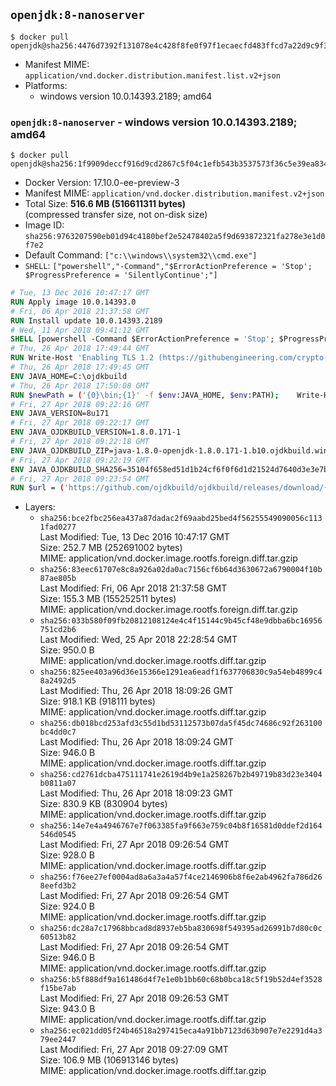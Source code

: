 ## `openjdk:8-nanoserver`

```console
$ docker pull openjdk@sha256:4476d7392f131078e4c428f8fe0f97f1ecaecfd483ffcd7a22d9c9f3706b42bc
```

-	Manifest MIME: `application/vnd.docker.distribution.manifest.list.v2+json`
-	Platforms:
	-	windows version 10.0.14393.2189; amd64

### `openjdk:8-nanoserver` - windows version 10.0.14393.2189; amd64

```console
$ docker pull openjdk@sha256:1f9909deccf916d9cd2867c5f04c1efb543b3537573f36c5e39ea8344923ae3b
```

-	Docker Version: 17.10.0-ee-preview-3
-	Manifest MIME: `application/vnd.docker.distribution.manifest.v2+json`
-	Total Size: **516.6 MB (516611311 bytes)**  
	(compressed transfer size, not on-disk size)
-	Image ID: `sha256:9763207590eb01d94c4180bef2e52478402a5f9d693872321fa278e3e1d0f7e2`
-	Default Command: `["c:\\windows\\system32\\cmd.exe"]`
-	`SHELL`: `["powershell","-Command","$ErrorActionPreference = 'Stop'; $ProgressPreference = 'SilentlyContinue';"]`

```dockerfile
# Tue, 13 Dec 2016 10:47:17 GMT
RUN Apply image 10.0.14393.0
# Fri, 06 Apr 2018 21:37:58 GMT
RUN Install update 10.0.14393.2189
# Wed, 11 Apr 2018 09:41:12 GMT
SHELL [powershell -Command $ErrorActionPreference = 'Stop'; $ProgressPreference = 'SilentlyContinue';]
# Thu, 26 Apr 2018 17:49:44 GMT
RUN Write-Host 'Enabling TLS 1.2 (https://githubengineering.com/crypto-removal-notice/) ...'; 	$tls12RegBase = 'HKLM:\\SYSTEM\CurrentControlSet\Control\SecurityProviders\SCHANNEL\Protocols\TLS 1.2'; 	if (Test-Path $tls12RegBase) { throw ('"{0}" already exists!' -f $tls12RegBase) }; 	New-Item -Path ('{0}/Client' -f $tls12RegBase) -Force; 	New-Item -Path ('{0}/Server' -f $tls12RegBase) -Force; 	New-ItemProperty -Path ('{0}/Client' -f $tls12RegBase) -Name 'DisabledByDefault' -PropertyType DWORD -Value 0 -Force; 	New-ItemProperty -Path ('{0}/Client' -f $tls12RegBase) -Name 'Enabled' -PropertyType DWORD -Value 1 -Force; 	New-ItemProperty -Path ('{0}/Server' -f $tls12RegBase) -Name 'DisabledByDefault' -PropertyType DWORD -Value 0 -Force; 	New-ItemProperty -Path ('{0}/Server' -f $tls12RegBase) -Name 'Enabled' -PropertyType DWORD -Value 1 -Force
# Thu, 26 Apr 2018 17:49:45 GMT
ENV JAVA_HOME=C:\ojdkbuild
# Thu, 26 Apr 2018 17:50:08 GMT
RUN $newPath = ('{0}\bin;{1}' -f $env:JAVA_HOME, $env:PATH); 	Write-Host ('Updating PATH: {0}' -f $newPath); 	setx /M PATH $newPath;
# Fri, 27 Apr 2018 09:22:16 GMT
ENV JAVA_VERSION=8u171
# Fri, 27 Apr 2018 09:22:17 GMT
ENV JAVA_OJDKBUILD_VERSION=1.8.0.171-1
# Fri, 27 Apr 2018 09:22:18 GMT
ENV JAVA_OJDKBUILD_ZIP=java-1.8.0-openjdk-1.8.0.171-1.b10.ojdkbuild.windows.x86_64.zip
# Fri, 27 Apr 2018 09:22:19 GMT
ENV JAVA_OJDKBUILD_SHA256=35104f658ed51d1b24cf6f0f6d1d21524d7640d3e3e7b64d8d7ac86cbfbc2ab9
# Fri, 27 Apr 2018 09:23:54 GMT
RUN $url = ('https://github.com/ojdkbuild/ojdkbuild/releases/download/{0}/{1}' -f $env:JAVA_OJDKBUILD_VERSION, $env:JAVA_OJDKBUILD_ZIP); 	Write-Host ('Downloading {0} ...' -f $url); 	Invoke-WebRequest -Uri $url -OutFile 'ojdkbuild.zip'; 	Write-Host ('Verifying sha256 ({0}) ...' -f $env:JAVA_OJDKBUILD_SHA256); 	if ((Get-FileHash ojdkbuild.zip -Algorithm sha256).Hash -ne $env:JAVA_OJDKBUILD_SHA256) { 		Write-Host 'FAILED!'; 		exit 1; 	}; 		Write-Host 'Expanding ...'; 	Expand-Archive ojdkbuild.zip -DestinationPath C:\; 		Write-Host 'Renaming ...'; 	Move-Item 		-Path ('C:\{0}' -f ($env:JAVA_OJDKBUILD_ZIP -Replace '.zip$', '')) 		-Destination $env:JAVA_HOME 	; 		Write-Host 'Verifying install ...'; 	Write-Host '  java -version'; java -version; 	Write-Host '  javac -version'; javac -version; 		Write-Host 'Removing ...'; 	Remove-Item ojdkbuild.zip -Force; 		Write-Host 'Complete.';
```

-	Layers:
	-	`sha256:bce2fbc256ea437a87dadac2f69aabd25bed4f56255549090056c1131fad0277`  
		Last Modified: Tue, 13 Dec 2016 10:47:17 GMT  
		Size: 252.7 MB (252691002 bytes)  
		MIME: application/vnd.docker.image.rootfs.foreign.diff.tar.gzip
	-	`sha256:83eec61707e8c8a926a02da0ac7156cf6b64d3630672a6790004f10b87ae805b`  
		Last Modified: Fri, 06 Apr 2018 21:37:58 GMT  
		Size: 155.3 MB (155252511 bytes)  
		MIME: application/vnd.docker.image.rootfs.foreign.diff.tar.gzip
	-	`sha256:033b580f09fb20812108124e4c4f15144c9b45cf48e9dbba6bc16956751cd2b6`  
		Last Modified: Wed, 25 Apr 2018 22:28:54 GMT  
		Size: 950.0 B  
		MIME: application/vnd.docker.image.rootfs.diff.tar.gzip
	-	`sha256:825ee403a96d36e15366e1291ea6eadf1f637706830c9a54eb4899c48a2492d5`  
		Last Modified: Thu, 26 Apr 2018 18:09:26 GMT  
		Size: 918.1 KB (918111 bytes)  
		MIME: application/vnd.docker.image.rootfs.diff.tar.gzip
	-	`sha256:db018bcd253afd3c55d1bd53112573b07da5f45dc74686c92f263100bc4dd0c7`  
		Last Modified: Thu, 26 Apr 2018 18:09:24 GMT  
		Size: 946.0 B  
		MIME: application/vnd.docker.image.rootfs.diff.tar.gzip
	-	`sha256:cd2761dcba475111741e2619d4b9e1a258267b2b49719b83d23e3404b0811a07`  
		Last Modified: Thu, 26 Apr 2018 18:09:23 GMT  
		Size: 830.9 KB (830904 bytes)  
		MIME: application/vnd.docker.image.rootfs.diff.tar.gzip
	-	`sha256:14e7e4a4946767e7f063385fa9f663e759c04b8f16581d0ddef2d164546d0545`  
		Last Modified: Fri, 27 Apr 2018 09:26:54 GMT  
		Size: 928.0 B  
		MIME: application/vnd.docker.image.rootfs.diff.tar.gzip
	-	`sha256:f76ee27ef0004ad8a6a3a4a57f4ce2146906b8f6e2ab4962fa786d268eefd3b2`  
		Last Modified: Fri, 27 Apr 2018 09:26:54 GMT  
		Size: 924.0 B  
		MIME: application/vnd.docker.image.rootfs.diff.tar.gzip
	-	`sha256:dc28a7c17968bbcad8d8937eb5ba830698f549395ad26991b7d80c0c60513b82`  
		Last Modified: Fri, 27 Apr 2018 09:26:54 GMT  
		Size: 946.0 B  
		MIME: application/vnd.docker.image.rootfs.diff.tar.gzip
	-	`sha256:b5f888df9a161486d4f7e1e0b1bb60c68b0bca18c5f19b52d4ef3528f15be7ab`  
		Last Modified: Fri, 27 Apr 2018 09:26:53 GMT  
		Size: 943.0 B  
		MIME: application/vnd.docker.image.rootfs.diff.tar.gzip
	-	`sha256:ec021dd05f24b46518a297415eca4a91bb7123d63b907e7e2291d4a379ee2447`  
		Last Modified: Fri, 27 Apr 2018 09:27:09 GMT  
		Size: 106.9 MB (106913146 bytes)  
		MIME: application/vnd.docker.image.rootfs.diff.tar.gzip
